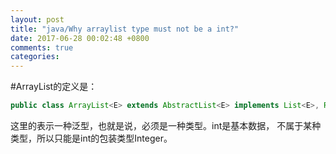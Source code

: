 ```yaml
---
layout: post
title: "java/Why arraylist type must not be a int?"
date: 2017-06-28 00:02:48 +0800
comments: true
categories: 
---
```


#ArrayList的定义是：

```java
public class ArrayList<E> extends AbstractList<E> implements List<E>, RandomAccess, Cloneable, java.io.Serializable
```

这里的<E>表示一种泛型，也就是说，必须是一种类型。int是基本数据， 不属于某种类型，所以只能是int的包装类型Integer。

